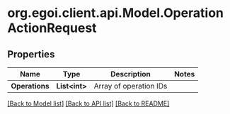 
# org.egoi.client.api.Model.OperationActionRequest

## Properties

Name | Type | Description | Notes
------------ | ------------- | ------------- | -------------
**Operations** | **List&lt;int&gt;** | Array of operation IDs | 

[[Back to Model list]](../README.md#documentation-for-models)
[[Back to API list]](../README.md#documentation-for-api-endpoints)
[[Back to README]](../README.md)

